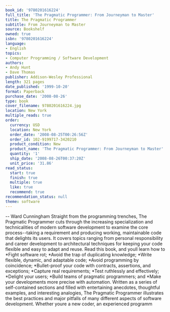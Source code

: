 ```yaml
---
book_id: '9780201616224'
full_title: 'The Pragmatic Programmer: From Journeyman to Master'
title: The Pragmatic Programmer
subtitle: From Journeyman to Master
source: Bookshelf
owned: true
isbn: '9780201616224'
language:
- English
topics:
- Computer Programming / Software Development
authors:
- Andy Hunt
- Dave Thomas
publisher: Addison-Wesley Professional
length: 321 pages
date_published: '1999-10-20'
format: Paperback
purchase_date: '2008-08-26'
type: book
cover_filename: 9780201616224.jpg
location: New York
multiple_reads: true
order:
  currency: USD
  location: New York
  order_date: '2008-08-25T00:26:56Z'
  order_id: 102-9199717-3420210
  product_condition: New
  product_name: 'The Pragmatic Programmer: From Journeyman to Master'
  quantity: '1'
  ship_date: '2008-08-26T00:37:20Z'
  unit_price: '31.86'
read_status:
  start: true
  finish: true
  multiple: true
  like: true
  recommend: true
recommendation_status: null
theme: software
---
```

-- Ward Cunningham Straight from the programming trenches, The Pragmatic Programmer cuts through the increasing specialization and technicalities of modern software development to examine the core process--taking a requirement and producing working, maintainable code that delights its users. It covers topics ranging from personal responsibility and career development to architectural techniques for keeping your code flexible and easy to adapt and reuse. Read this book, and youll learn how to *Fight software rot; *Avoid the trap of duplicating knowledge; *Write flexible, dynamic, and adaptable code; *Avoid programming by coincidence; *Bullet-proof your code with contracts, assertions, and exceptions; *Capture real requirements; *Test ruthlessly and effectively; *Delight your users; *Build teams of pragmatic programmers; and *Make your developments more precise with automation. Written as a series of self-contained sections and filled with entertaining anecdotes, thoughtful examples, and interesting analogies, The Pragmatic Programmer illustrates the best practices and major pitfalls of many different aspects of software development. Whether youre a new coder, an experienced programm

